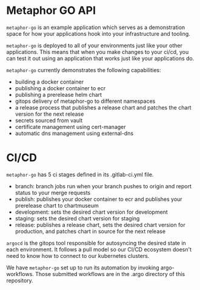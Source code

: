 # Metaphor GO API

`metaphor-go` is an example application which serves as a demonstration space for how your applications hook into your 
infrastructure and tooling.

`metaphor-go` is deployed to all of your environments just like your other applications. This means that when you make 
changes to your ci/cd, you can test it out using an application that works just like your applications do.

`metaphor-go` currently demonstrates the following capabilities:

- building a docker container  
- publishing a docker container to ecr  
- publishing a prerelease helm chart  
- gitops delivery of metaphor-go to different namespaces  
- a release process that publishes a release chart and patches the chart version for the next release  
- secrets sourced from vault  
- certificate management using cert-manager  
- automatic dns management using external-dns  

# CI/CD

`metaphor-go` has 5 ci stages defined in its .gitlab-ci.yml file.

- branch: branch jobs run when your branch pushes to origin and report status to your merge requests
- publish: publishes your docker container to ecr and publishes your prerelease chart to chartmuseum
- development: sets the desired chart version for development
- staging: sets the desired chart version for staging
- release: publishes a release chart, sets the desired chart version for production, and patches chart in source for the next release

`argocd` is the gitops tool responsible for autosyncing the desired state in each environment. It follows a pull model so our CI/CD ecosystem doesn't need to know how to connect to our kubernetes clusters.

We have `metaphor-go` set up to run its automation by invoking argo-workflows. Those submitted workflows are in the .argo directory of this repository.
